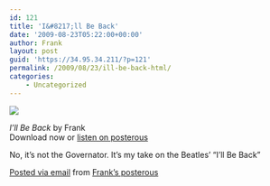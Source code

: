 ```yaml
---
id: 121
title: 'I&#8217;ll Be Back'
date: '2009-08-23T05:22:00+00:00'
author: Frank
layout: post
guid: 'https://34.95.34.211/?p=121'
permalink: /2009/08/23/ill-be-back-html/
categories:
    - Uncategorized
---
```


![ ](http://posterous.com/images/filetypes/mp3.png)

*I’ll Be Back* by Frank   
Download now or [listen on posterous](http://frankramblings.posterous.com/ill-be-back-4)

No, it’s not the Governator. It’s my take on the Beatles’ “I’ll Be Back”

[Posted via email](http://posterous.com) from [Frank’s posterous](http://frankramblings.posterous.com/ill-be-back-4)